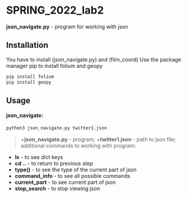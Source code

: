 # SPRING_2022_lab2
**json_navigate.py** - program for working with json
## Installation
You have to install (json_navigate.py) and (film_coord)
Use the package manager pip to install folium and geopy
```bash
pip install folium
pip install geopy
```
## Usage
#### json_navigate:
```bash
python3 json_navigate.py twitter1.json
```
>+**json_navigate.py** - program;
>+**twitter1.json** - path to json file;
additional commands to working with program:
- **ls** - to see dict keys
- **cd ..** - to return to previous step
- **type()** - to see the type of the current part of json
- **command_info** - to see all possible commands
- **current_part** - to see current part of json
- **stop_search** - to stop viewing json
